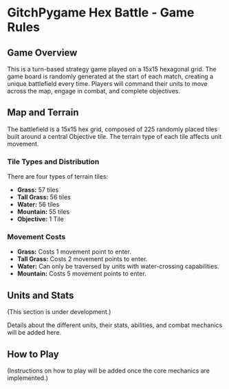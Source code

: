 # GitchPygame Hex Battle - Game Rules

## Game Overview

This is a turn-based strategy game played on a 15x15 hexagonal grid. The game board is randomly generated at the start of each match, creating a unique battlefield every time. Players will command their units to move across the map, engage in combat, and complete objectives.

## Map and Terrain

The battlefield is a 15x15 hex grid, composed of 225 randomly placed tiles built around a central Objective tile. The terrain type of each tile affects unit movement.

### Tile Types and Distribution

There are four types of terrain tiles:

*   **Grass:** 57 tiles
*   **Tall Grass:** 56 tiles
*   **Water:** 56 tiles
*   **Mountain:** 55 tiles
*   **Objective:** 1 Tile

### Movement Costs

*   **Grass:** Costs 1 movement point to enter.
*   **Tall Grass:** Costs 2 movement points to enter.
*   **Water:** Can only be traversed by units with water-crossing capabilities.
*   **Mountain:** Costs 5 movement points to enter.

## Units and Stats

(This section is under development.)

Details about the different units, their stats, abilities, and combat mechanics will be added here.

## How to Play

(Instructions on how to play will be added once the core mechanics are implemented.)
